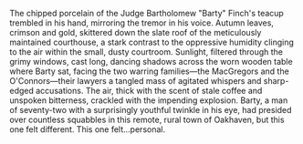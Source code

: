 The chipped porcelain of the Judge Bartholomew "Barty" Finch's teacup trembled in his hand, mirroring the tremor in his voice.  Autumn leaves, crimson and gold, skittered down the slate roof of the meticulously maintained courthouse, a stark contrast to the oppressive humidity clinging to the air within the small, dusty courtroom.  Sunlight, filtered through the grimy windows, cast long, dancing shadows across the worn wooden table where Barty sat, facing the two warring families—the MacGregors and the O'Connors—their lawyers a tangled mass of agitated whispers and sharp-edged accusations.  The air, thick with the scent of stale coffee and unspoken bitterness, crackled with the impending explosion.  Barty, a man of seventy-two with a surprisingly youthful twinkle in his eye, had presided over countless squabbles in this remote, rural town of Oakhaven, but this one felt different. This one felt…personal.
